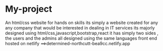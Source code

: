 # My-project
An html/css website for hands on skills 
its simply a website created for any any company that would be interested in dealing in IT services 
its majorly designed using html/css,javascript,bootstrap,react
it has simply two sides , the users and the admins all designed using the same languages 
front end hosted on netlify ==>determined-northcutt-bea9cc.netlify.app
